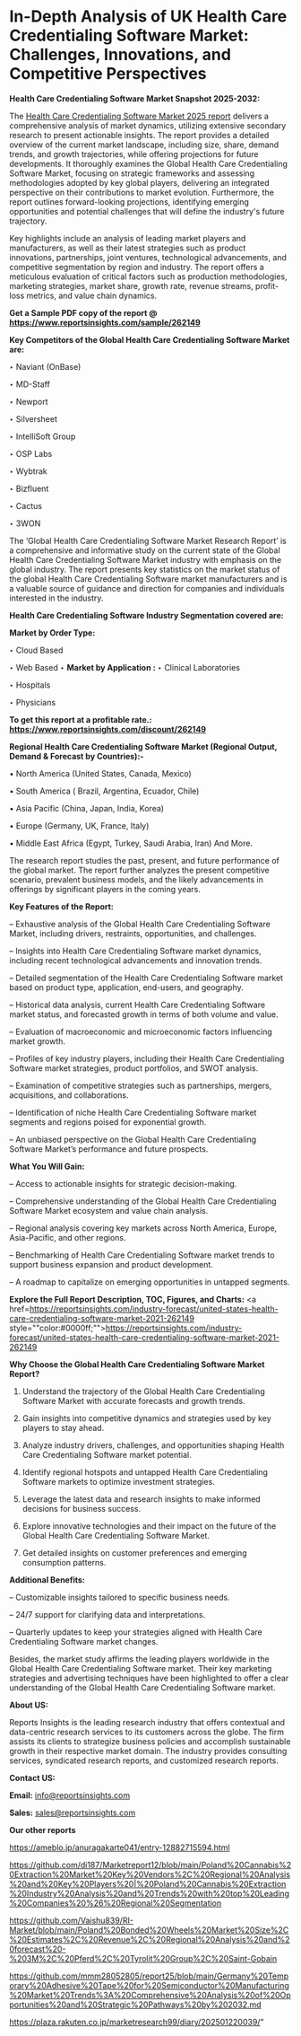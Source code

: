 # In-Depth Analysis of UK Health Care Credentialing Software Market: Challenges, Innovations, and Competitive Perspectives

<strong>Health Care Credentialing Software Market Snapshot 2025-2032:</strong>

The <a href=https://www.reportsinsights.com/sample/262149>Health Care Credentialing Software Market 2025 report</a> delivers a comprehensive analysis of market dynamics, utilizing extensive secondary research to present actionable insights. The report provides a detailed overview of the current market landscape, including size, share, demand trends, and growth trajectories, while offering projections for future developments. It thoroughly examines the Global Health Care Credentialing Software Market, focusing on strategic frameworks and assessing methodologies adopted by key global players, delivering an integrated perspective on their contributions to market evolution. Furthermore, the report outlines forward-looking projections, identifying emerging opportunities and potential challenges that will define the industry's future trajectory.

Key highlights include an analysis of leading market players and manufacturers, as well as their latest strategies such as product innovations, partnerships, joint ventures, technological advancements, and competitive segmentation by region and industry. The report offers a meticulous evaluation of critical factors such as production methodologies, marketing strategies, market share, growth rate, revenue streams, profit-loss metrics, and value chain dynamics.

<strong>Get a Sample PDF copy of the report @ <a href=https://www.reportsinsights.com/sample/262149 style=color:#0000ff;>https://www.reportsinsights.com/sample/262149</a></strong>

<strong>Key Competitors of the Global Health Care Credentialing Software Market are:</strong>

‣ Naviant (OnBase)

‣ MD-Staff

‣ Newport

‣ Silversheet

‣ IntelliSoft Group

‣ OSP Labs

‣ Wybtrak

‣ Bizfluent

‣ Cactus

‣ 3WON

The ‘Global Health Care Credentialing Software Market Research Report’ is a comprehensive and informative study on the current state of the Global Health Care Credentialing Software Market industry with emphasis on the global industry. The report presents key statistics on the market status of the global Health Care Credentialing Software market manufacturers and is a valuable source of guidance and direction for companies and individuals interested in the industry.

<strong>Health Care Credentialing Software Industry Segmentation covered are:</strong>

<strong>Market by Order Type: </strong>

‣ Cloud Based

‣ Web Based
‣ 
<strong>Market by Application :</strong>
‣ Clinical Laboratories

‣ Hospitals

‣ Physicians

<strong>To get this report at a profitable rate.: <a href=https://www.reportsinsights.com/discount/262149 style=color:#0000ff;>https://www.reportsinsights.com/discount/262149</a></strong>

<strong>Regional Health Care Credentialing Software Market (Regional Output, Demand &amp; Forecast by Countries):-</strong>

• North America (United States, Canada, Mexico)

• South America ( Brazil, Argentina, Ecuador, Chile)

• Asia Pacific (China, Japan, India, Korea)

• Europe (Germany, UK, France, Italy)

• Middle East Africa (Egypt, Turkey, Saudi Arabia, Iran) And More.

The research report studies the past, present, and future performance of the global market. The report further analyzes the present competitive scenario, prevalent business models, and the likely advancements in offerings by significant players in the coming years.

<strong>Key Features of the Report:</strong>

– Exhaustive analysis of the Global Health Care Credentialing Software Market, including drivers, restraints, opportunities, and challenges.

– Insights into Health Care Credentialing Software market dynamics, including recent technological advancements and innovation trends.

– Detailed segmentation of the Health Care Credentialing Software market based on product type, application, end-users, and geography.

– Historical data analysis, current Health Care Credentialing Software market status, and forecasted growth in terms of both volume and value.

– Evaluation of macroeconomic and microeconomic factors influencing market growth.

– Profiles of key industry players, including their Health Care Credentialing Software market strategies, product portfolios, and SWOT analysis.

– Examination of competitive strategies such as partnerships, mergers, acquisitions, and collaborations.

– Identification of niche Health Care Credentialing Software market segments and regions poised for exponential growth.

– An unbiased perspective on the Global Health Care Credentialing Software Market’s performance and future prospects.

<strong>What You Will Gain:</strong>

– Access to actionable insights for strategic decision-making.

– Comprehensive understanding of the Global Health Care Credentialing Software Market ecosystem and value chain analysis.

– Regional analysis covering key markets across North America, Europe, Asia-Pacific, and other regions.

– Benchmarking of Health Care Credentialing Software market trends to support business expansion and product development.

– A roadmap to capitalize on emerging opportunities in untapped segments.

<strong>Explore the Full Report Description, TOC, Figures, and Charts:</strong>
<a href=https://reportsinsights.com/industry-forecast/united-states-health-care-credentialing-software-market-2021-262149 style=""color:#0000ff;"">https://reportsinsights.com/industry-forecast/united-states-health-care-credentialing-software-market-2021-262149</a>

<strong>Why Choose the Global Health Care Credentialing Software Market Report?</strong>

1. Understand the trajectory of the Global Health Care Credentialing Software Market with accurate forecasts and growth trends.

2. Gain insights into competitive dynamics and strategies used by key players to stay ahead.

3. Analyze industry drivers, challenges, and opportunities shaping Health Care Credentialing Software market potential.

4. Identify regional hotspots and untapped Health Care Credentialing Software markets to optimize investment strategies.

5. Leverage the latest data and research insights to make informed decisions for business success.

6. Explore innovative technologies and their impact on the future of the Global Health Care Credentialing Software Market.

7. Get detailed insights on customer preferences and emerging consumption patterns.

<strong>Additional Benefits:</strong>

– Customizable insights tailored to specific business needs.

– 24/7 support for clarifying data and interpretations.

– Quarterly updates to keep your strategies aligned with Health Care Credentialing Software market changes.

Besides, the market study affirms the leading players worldwide in the Global Health Care Credentialing Software market. Their key marketing strategies and advertising techniques have been highlighted to offer a clear understanding of the Global Health Care Credentialing Software market.

<strong><strong>About US</strong>:</strong>

Reports Insights is the leading research industry that offers contextual and data-centric research services to its customers across the globe. The firm assists its clients to strategize business policies and accomplish sustainable growth in their respective market domain. The industry provides consulting services, syndicated research reports, and customized research reports.

<strong>Contact US:</strong>

<p class=><b>Email:</b> <a href=mailto:info@reportsinsights.com>info@reportsinsights.com</a></p>
<p class=><b>Sales:</b> <a href=mailto:sales@reportsinsights.com>sales@reportsinsights.com</a></p>

<strong>Our other reports</strong>

<a href=https://ameblo.jp/anuragakarte041/entry-12882715594.html>https://ameblo.jp/anuragakarte041/entry-12882715594.html</a>

<a href=https://github.com/di187/Marketreport12/blob/main/Poland%20Cannabis%20Extraction%20Market%20Key%20Vendors%2C%20Regional%20Analysis%20and%20Key%20Players%20|%20Poland%20Cannabis%20Extraction%20Industry%20Analysis%20and%20Trends%20with%20top%20Leading%20Companies%20%26%20Regional%20Segmentation>https://github.com/di187/Marketreport12/blob/main/Poland%20Cannabis%20Extraction%20Market%20Key%20Vendors%2C%20Regional%20Analysis%20and%20Key%20Players%20|%20Poland%20Cannabis%20Extraction%20Industry%20Analysis%20and%20Trends%20with%20top%20Leading%20Companies%20%26%20Regional%20Segmentation</a>

<a href=https://github.com/Vaishu839/RI-Market/blob/main/Poland%20Bonded%20Wheels%20Market%20Size%2C%20Estimates%2C%20Revenue%2C%20Regional%20Analysis%20and%20forecast%20-%203M%2C%20Pferd%2C%20Tyrolit%20Group%2C%20Saint-Gobain>https://github.com/Vaishu839/RI-Market/blob/main/Poland%20Bonded%20Wheels%20Market%20Size%2C%20Estimates%2C%20Revenue%2C%20Regional%20Analysis%20and%20forecast%20-%203M%2C%20Pferd%2C%20Tyrolit%20Group%2C%20Saint-Gobain</a>

<a href=https://github.com/mmm28052805/report25/blob/main/Germany%20Temporary%20Adhesive%20Tape%20for%20Semiconductor%20Manufacturing%20Market%20Trends%3A%20Comprehensive%20Analysis%20of%20Opportunities%20and%20Strategic%20Pathways%20by%202032.md>https://github.com/mmm28052805/report25/blob/main/Germany%20Temporary%20Adhesive%20Tape%20for%20Semiconductor%20Manufacturing%20Market%20Trends%3A%20Comprehensive%20Analysis%20of%20Opportunities%20and%20Strategic%20Pathways%20by%202032.md</a>

<a href=https://plaza.rakuten.co.jp/marketresearch99/diary/202501220039/>https://plaza.rakuten.co.jp/marketresearch99/diary/202501220039/</a>"

